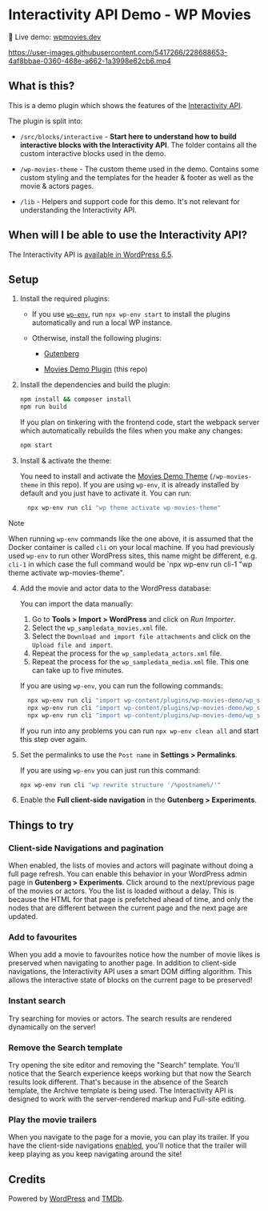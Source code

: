 # Interactivity API Demo - WP Movies

🎥 Live demo: [wpmovies.dev](https://wpmovies.dev)

https://user-images.githubusercontent.com/5417266/228688653-4af8bbae-0360-468e-a662-1a3998e62cb6.mp4

## What is this?

This is a demo plugin which shows the features of the [Interactivity API](https://make.wordpress.org/core/2024/03/04/interactivity-api-dev-note/).

The plugin is split into:

-   `/src/blocks/interactive` - **Start here to understand how to build
    interactive blocks with the Interactivity API**. The folder contains all the
    custom interactive blocks used in the demo.

-   `/wp-movies-theme` - The custom theme used in the demo. Contains some custom
    styling and the templates for the header & footer as well as the movie &
    actors pages.

-   `/lib` - Helpers and support code for this demo. It's not relevant for
    understanding the Interactivity API.

## When will I be able to use the Interactivity API?

The Interactivity API is [available in WordPress 6.5](https://make.wordpress.org/core/2024/03/04/interactivity-api-dev-note/).

## Setup

1. Install the required plugins:

    - If you use [`wp-env`](<[url](https://developer.wordpress.org/block-editor/reference-guides/packages/packages-env/)>), run `npx wp-env start` to install the plugins automatically and run a local WP instance.

    - Otherwise, install the following plugins:

        - [Gutenberg](https://github.com/WordPress/gutenberg/releases/latest/download/gutenberg.zip)

        - [Movies Demo
          Plugin](https://github.com/WordPress/wp-movies-demo/releases/latest/download/wp-movies-plugin.zip)
          (this repo)

2. Install the dependencies and build the plugin:

    ```sh
    npm install && composer install
    npm run build
    ```

    If you plan on tinkering with the frontend code, start the webpack
    server which automatically rebuilds the files when you make any changes:

    ```sh
    npm start
    ```

3. Install & activate the theme:

    You need to install and activate the [Movies Demo
    Theme](https://github.com/WordPress/wp-movies-demo/releases/latest/download/wp-movies-theme.zip)
    (`/wp-movies-theme` in this repo). If you are using `wp-env`, it is already installed by default and you
    just have to activate it. You can run:

    ```sh
      npx wp-env run cli "wp theme activate wp-movies-theme"
    ```

> [!NOTE]  
> When running `wp-env` commands like the one above, it is assumed that the
> Docker container is called `cli` on your local machine. If you had
> previously used `wp-env` to run other WordPress sites, this name might be
> different, e.g. `cli-1` in which case the full command would be `npx wp-env run cli-1 "wp theme activate wp-movies-theme".

4. Add the movie and actor data to the WordPress database:

    You can import the data manually:

    1. Go to **Tools > Import > WordPress** and click on _Run Importer_.
    2. Select the `wp_sampledata_movies.xml` file.
    3. Select the `Download and import file attachments` and click on the
       `Upload file and import`.
    4. Repeat the process for the `wp_sampledata_actors.xml` file.
    5. Repeat the process for the `wp_sampledata_media.xml` file. This one can take up to five minutes.

    If you are using `wp-env`, you can run the following commands:

    ```sh
      npx wp-env run cli "import wp-content/plugins/wp-movies-demo/wp_sampledata_movies.xml --authors=create"
      npx wp-env run cli "import wp-content/plugins/wp-movies-demo/wp_sampledata_media.xml  --authors=create"
      npx wp-env run cli "import wp-content/plugins/wp-movies-demo/wp_sampledata_actors.xml --authors=create"
    ```

    If you run into any problems you can run `npx wp-env clean all` and start this step over again.

5. Set the permalinks to use the `Post name` in **Settings > Permalinks**.

    If you are using `wp-env` you can just run this command:

    ```sh
    npx wp-env run cli "wp rewrite structure '/%postname%/'"
    ```

6. Enable the **Full client-side navigation** in the **Gutenberg > Experiments**.

## Things to try

### Client-side Navigations and pagination

When enabled, the lists of movies and actors will paginate without doing a full
page refresh. You can enable this behavior in your WordPress admin page in
**Gutenberg > Experiments**. Click around to the next/previous
page of the movies or actors. You the list is loaded without a delay. This is
because the HTML for that page is prefetched ahead of time, and only the
nodes that are different between the current page and the next page are updated.

### Add to favourites

When you add a movie to favourites notice how the number of movie likes is
preserved when navigating to another page. In addition to client-side
navigations, the Interactivity API uses a smart DOM diffing algorithm. This
allows the interactive state of blocks on the current page to be preserved!

### Instant search

Try searching for movies or actors. The search results are rendered dynamically
on the server!

### Remove the Search template

Try opening the site editor and removing the "Search" template. You'll notice
that the Search experience keeps working but that now the Search results look
different. That's because in the absence of the Search template, the Archive
template is being used. The Interactivity API is designed to work with the
server-rendered markup and Full-site editing.

### Play the movie trailers

When you navigate to the page for a movie, you can play its trailer. If you
have the client-side navigations
[enabled](#client-side-navigations-and-pagination), you'll notice that the
trailer will keep playing as you keep navigating around the site!

## Credits

Powered by [WordPress](https://wordpress.org/) and [TMDb](https://www.themoviedb.org/).
